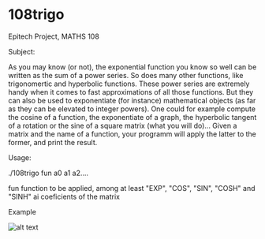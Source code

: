 # 108trigo
Epitech Project, MATHS 108

Subject:

As you may know (or not), the exponential function you know so well can be written as the sum of a power series.
So does many other functions, like trigonomertic and hyperbolic functions.
These power series are extremely handy when it comes to fast approximations of all those functions. But they can
also be used to exponentiate (for instance) mathematical objects (as far as they can be elevated to integer powers).
One could for example compute the cosine of a function, the exponentiate of a graph, the hyperbolic tangent of a
rotation or the sine of a square matrix (what you will do)...
Given a matrix and the name of a function, your programm will apply the latter to the former, and print the result.

Usage:

./108trigo fun a0 a1 a2....

fun   function to be applied, among at least "EXP", "COS", "SIN", "COSH" and "SINH"
ai    coeficients of the matrix

Example


![alt text](https://raw.githubusercontent.com/alexandre10044/108trigo/master/example.png)
